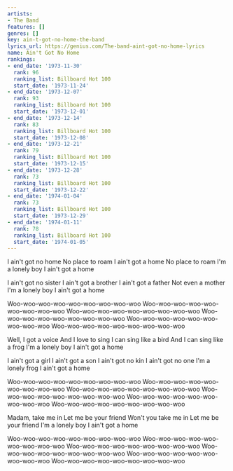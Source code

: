```yaml
---
artists:
- The Band
features: []
genres: []
key: ain-t-got-no-home-the-band
lyrics_url: https://genius.com/The-band-aint-got-no-home-lyrics
name: Ain't Got No Home
rankings:
- end_date: '1973-11-30'
  rank: 96
  ranking_list: Billboard Hot 100
  start_date: '1973-11-24'
- end_date: '1973-12-07'
  rank: 93
  ranking_list: Billboard Hot 100
  start_date: '1973-12-01'
- end_date: '1973-12-14'
  rank: 83
  ranking_list: Billboard Hot 100
  start_date: '1973-12-08'
- end_date: '1973-12-21'
  rank: 79
  ranking_list: Billboard Hot 100
  start_date: '1973-12-15'
- end_date: '1973-12-28'
  rank: 73
  ranking_list: Billboard Hot 100
  start_date: '1973-12-22'
- end_date: '1974-01-04'
  rank: 73
  ranking_list: Billboard Hot 100
  start_date: '1973-12-29'
- end_date: '1974-01-11'
  rank: 78
  ranking_list: Billboard Hot 100
  start_date: '1974-01-05'
---
```

I ain't got no home
No place to roam
I ain't got a home
No place to roam
I'm a lonely boy
I ain't got a home


I ain't got no sister
I ain't got a brother
I ain't got a father
Not even a mother
I'm a lonely boy
I ain't got a home


Woo-woo-woo-woo-woo-woo-woo-woo-woo
Woo-woo-woo-woo-woo-woo-woo-woo-woo
Woo-woo-woo-woo-woo-woo-woo-woo-woo
Woo-woo-woo-woo-woo-woo-woo-woo-woo
Woo-woo-woo-woo-woo-woo-woo-woo-woo
Woo-woo-woo-woo-woo-woo-woo-woo-woo


Well, I got a voice
And I love to sing
I can sing like a bird
And I can sing like a frog
I'm a lonely boy
I ain't got a home


I ain't got a girl
I ain't got a son
I ain't got no kin
I ain't got no one
I'm a lonely frog
I ain't got a home


Woo-woo-woo-woo-woo-woo-woo-woo-woo
Woo-woo-woo-woo-woo-woo-woo-woo-woo
Woo-woo-woo-woo-woo-woo-woo-woo-woo
Woo-woo-woo-woo-woo-woo-woo-woo-woo
Woo-woo-woo-woo-woo-woo-woo-woo-woo
Woo-woo-woo-woo-woo-woo-woo-woo-woo




Madam, take me in
Let me be your friend
Won't you take me in
Let me be your friend
I'm a lonely boy
I ain't got a home


Woo-woo-woo-woo-woo-woo-woo-woo-woo
Woo-woo-woo-woo-woo-woo-woo-woo-woo
Woo-woo-woo-woo-woo-woo-woo-woo-woo
Woo-woo-woo-woo-woo-woo-woo-woo-woo
Woo-woo-woo-woo-woo-woo-woo-woo-woo
Woo-woo-woo-woo-woo-woo-woo-woo-woo
